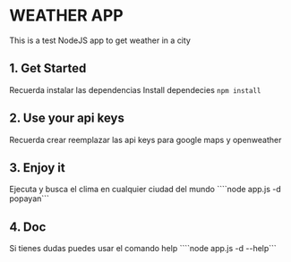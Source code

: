 # WEATHER APP
This is a test NodeJS app to get weather in a city

## 1. Get Started
Recuerda instalar las dependencias
Install dependecies
```npm install```

## 2. Use your api keys
Recuerda crear reemplazar las api keys para google maps y openweather

## 3. Enjoy it
Ejecuta y busca el clima en cualquier ciudad del mundo
````node app.js -d popayan```

## 4. Doc
Si tienes dudas puedes usar el comando help
````node app.js -d --help```